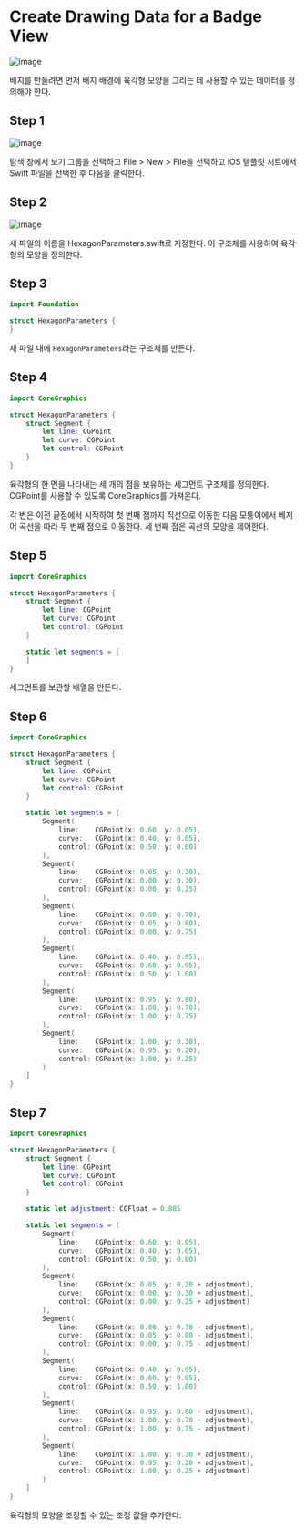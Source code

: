 # ****Create Drawing Data for a Badge View****
![image](https://github.com/jsa0224/somdokki-study/assets/94514250/da8ce2c9-c118-4601-b097-191de26aea07)

배지를 만들려면 먼저 배지 배경에 육각형 모양을 그리는 데 사용할 수 있는 데이터를 정의해야 한다. 

## Step 1
![image](https://github.com/jsa0224/somdokki-study/assets/94514250/8fd1bb19-e225-423f-98ba-e3ee0de15ce7)

탐색 창에서 보기 그룹을 선택하고 File > New > File을 선택하고 iOS 템플릿 시트에서 Swift 파일을 선택한 후 다음을 클릭한다. 

## Step 2
![image](https://github.com/jsa0224/somdokki-study/assets/94514250/ebaa9f12-1d65-4758-b01f-6a8f370583bd)

새 파일의 이름을 HexagonParameters.swift로 지정한다. 이 구조체를 사용하여 육각형의 모양을 정의한다.

## Step 3

```swift
import Foundation

struct HexagonParameters {
}
```

새 파일 내에 `HexagonParameters`라는 구조체를 만든다.

## Step 4

```swift
import CoreGraphics

struct HexagonParameters {
    struct Segment {
        let line: CGPoint
        let curve: CGPoint
        let control: CGPoint
    }
}
```

육각형의 한 면을 나타내는 세 개의 점을 보유하는 세그먼트 구조체를 정의한다. CGPoint를 사용할 수 있도록 CoreGraphics를 가져온다. 

각 변은 이전 끝점에서 시작하여 첫 번째 점까지 직선으로 이동한 다음 모퉁이에서 베지어 곡선을 따라 두 번째 점으로 이동한다. 세 번째 점은 곡선의 모양을 제어한다. 

## Step 5

```swift
import CoreGraphics

struct HexagonParameters {
    struct Segment {
        let line: CGPoint
        let curve: CGPoint
        let control: CGPoint
    }

    static let segments = [
    ]
}
```

세그먼트를 보관할 배열을 만든다. 

## Step 6

```swift
import CoreGraphics

struct HexagonParameters {
    struct Segment {
        let line: CGPoint
        let curve: CGPoint
        let control: CGPoint
    }

    static let segments = [
        Segment(
            line:    CGPoint(x: 0.60, y: 0.05),
            curve:   CGPoint(x: 0.40, y: 0.05),
            control: CGPoint(x: 0.50, y: 0.00)
        ),
        Segment(
            line:    CGPoint(x: 0.05, y: 0.20),
            curve:   CGPoint(x: 0.00, y: 0.30),
            control: CGPoint(x: 0.00, y: 0.25)
        ),
        Segment(
            line:    CGPoint(x: 0.00, y: 0.70),
            curve:   CGPoint(x: 0.05, y: 0.80),
            control: CGPoint(x: 0.00, y: 0.75)
        ),
        Segment(
            line:    CGPoint(x: 0.40, y: 0.95),
            curve:   CGPoint(x: 0.60, y: 0.95),
            control: CGPoint(x: 0.50, y: 1.00)
        ),
        Segment(
            line:    CGPoint(x: 0.95, y: 0.80),
            curve:   CGPoint(x: 1.00, y: 0.70),
            control: CGPoint(x: 1.00, y: 0.75)
        ),
        Segment(
            line:    CGPoint(x: 1.00, y: 0.30),
            curve:   CGPoint(x: 0.95, y: 0.20),
            control: CGPoint(x: 1.00, y: 0.25)
        )
    ]
}
```

## Step 7

```swift
import CoreGraphics

struct HexagonParameters {
    struct Segment {
        let line: CGPoint
        let curve: CGPoint
        let control: CGPoint
    }

    static let adjustment: CGFloat = 0.085

    static let segments = [
        Segment(
            line:    CGPoint(x: 0.60, y: 0.05),
            curve:   CGPoint(x: 0.40, y: 0.05),
            control: CGPoint(x: 0.50, y: 0.00)
        ),
        Segment(
            line:    CGPoint(x: 0.05, y: 0.20 + adjustment),
            curve:   CGPoint(x: 0.00, y: 0.30 + adjustment),
            control: CGPoint(x: 0.00, y: 0.25 + adjustment)
        ),
        Segment(
            line:    CGPoint(x: 0.00, y: 0.70 - adjustment),
            curve:   CGPoint(x: 0.05, y: 0.80 - adjustment),
            control: CGPoint(x: 0.00, y: 0.75 - adjustment)
        ),
        Segment(
            line:    CGPoint(x: 0.40, y: 0.95),
            curve:   CGPoint(x: 0.60, y: 0.95),
            control: CGPoint(x: 0.50, y: 1.00)
        ),
        Segment(
            line:    CGPoint(x: 0.95, y: 0.80 - adjustment),
            curve:   CGPoint(x: 1.00, y: 0.70 - adjustment),
            control: CGPoint(x: 1.00, y: 0.75 - adjustment)
        ),
        Segment(
            line:    CGPoint(x: 1.00, y: 0.30 + adjustment),
            curve:   CGPoint(x: 0.95, y: 0.20 + adjustment),
            control: CGPoint(x: 1.00, y: 0.25 + adjustment)
        )
    ]
}
```

육각형의 모양을 조정할 수 있는 조정 값을 추가한다.
